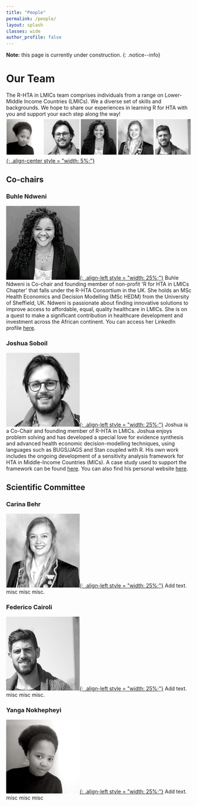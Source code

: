 ```yaml
---
title: "People"
permalink: /people/
layout: splash
classes: wide
author_profile: false
---
```

**Note:** this page is currently under construction.
{: .notice--info}
# Our Team
The R-HTA in LMICs team comprises individuals from a range on Lower-Middle Income Countries (LMICs). We a diverse set of skills and backgrounds. We hope to share our experiences in learning R for HTA with you and support your each step along the way!
[![styled-image](/assets/images/website_team.png "The Team"){: .align-center style = "width: 5%;"}](/assets/images/website_team.png "The Team")
## Co-chairs
### Buhle Ndweni
[![styled-image](/assets/images/bNdweni.jpeg "Buhle Ndweni, MSc"){: .align-left style = "width: 25%;"}](/assets/images/bNdweni.jpeg "Buhle Ndweni, MSc") Buhle Ndweni is Co-chair and founding member of non-profit 'R for HTA in LMICs Chapter' that falls under the R-HTA Consortium in the UK. She holds an MSc Health Economics and Decision Modelling (MSc HEDM) from the University of Sheffield, UK.
Ndweni is passionate about finding innovative solutions to improve access to affordable, equal, quality healthcare in LMICs. She is on a quest to make a significant contribution in healthcare development and investment across the African continent. You can access her LinkedIn profile [here](https://www.linkedin.com/in/buhle-n-04a5661a/).
### Joshua Soboil
[![styled-image](/assets/images/jSoboil.jpeg "Joshua Soboil, MPH"){: .align-left style = "width: 25%;"}](/assets/images/jSoboil.jpeg "Joshua Soboil, MPH") Joshua is a Co-Chair and founding member of R-HTA in LMICs. Joshua enjoys problem solving and has developed a special love for evidence synthesis and advanced health economic decision-modelling techniques, using languages such as BUGS/JAGS and Stan coupled with R.
His own work includes the ongoing development of a sensitivity analysis framework for HTA in Middle-Income Countries (MICs). A case study used to support the framework can be found [here](https://github.com/jSoboil/Dissertation). You can also find his personal website [here](https://jsoboil.github.io/).

## Scientific Committee  
### Carina Behr
[![styled-image](/assets/images/cBehr.jpeg "Carina Behr, MSc"){: .align-left style = "width: 25%;"}](/assets/images/cBehr.jpeg "Carina Behr, MSc")
Add text.
misc misc misc.
### Federico Cairoli
[![styled-image](/assets/images/fCairoli.jpeg "Federico Cairoli, MD, MSc"){: .align-left style = "width: 25%;"}](/assets/images/fCairoli.jpeg "Federico Cairoli, MD, MSc")
Add text.
misc misc misc.
### Yanga Nokhepheyi
[![styled-image](/assets/images/yNokhepheyi.jpeg "Yanga Nokhepheyi, MSc"){: .align-left style = "width: 25%;"}](/assets/images/yNokhepheyi.jpeg "Yanga Nokhepheyi, MSc")
Add text.
misc misc misc